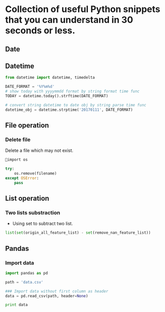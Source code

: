 # Collection of useful Python snippets that you can understand in 30 seconds or less.

## Date 

## Datetime

```python
from datetime import datetime, timedelta

DATE_FORMAT = '%Y%m%d'
# show today with yyyymmdd format by string format time func
TODAY = datetime.today().strftime(DATE_FORMAT)

# convert string datetime to date obj by string parse time func
datetime_obj = datetime.strptime('20170111', DATE_FORMAT)
```

## File operation

### Delete file

Delete a file which may not exist.

```python
import os

try:
    os.remove(filename)
except OSError:
    pass
```

## List operation

### Two lists substraction

- Using set to subtract two list.

```python
list(set(origin_all_feature_list) - set(remove_nan_feature_list))
```

## Pandas

### Import data

```python
import pandas as pd

path = 'data.csv'

### Import data without first column as header
data = pd.read_csv(path, header=None)

print data

```